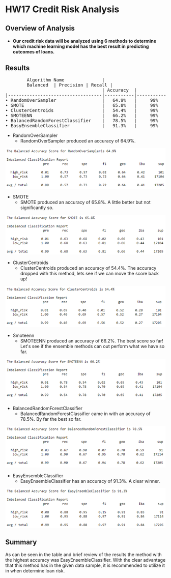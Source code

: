 # HW17 Credit Risk Analysis

## Overview of Analysis
* ####  Our credit risk data will be analyzed using 6 methods to determine which machine learning model has the best result in predicting outcomes of loans.

## Results
<pre>
        Algorithm Name              | 
        Balanced  | Precision | Recall |
                                    | Accuracy  |           |        |
|-----------------------------------|-----------|-----------|--------|
<span>&#8226;</span> RandomOverSampler                 |   64.9%   |     99%   |   57%  |
<span>&#8226;</span> SMOTE                             |   65.8%   |     99%   |   68%  |
<span>&#8226;</span> ClusterCentroids                  |   54.4%   |     99%   |   40%  |
<span>&#8226;</span> SMOTEENN                          |   66.2%   |     99%   |   54%  |
<span>&#8226;</span> BalancedRandomForestClassifier    |   78.5%   |     99%   |   90%  |
<span>&#8226;</span> EasyEnsembleClassifier            |   91.3%   |     99%   |   95%  |</pre>

*  RandomOverSampler
   *  RandomOverSampler produced an accuracy of 64.9%.
  
![](https://github.com/ethiry99/HW17_Credit_Risk_Analysis/blob/main/Resources/Images/ROS.PNG?raw=true)
*  SMOTE
   *  SMOTE produced an accuracy of 65.8%.  A little better but not significantly so. 
  
 ![](https://github.com/ethiry99/HW17_Credit_Risk_Analysis/blob/main/Resources/Images/SMOTE.PNG?raw=true) 
*  ClusterCentroids
   *  ClusterCentroids produced an accuracy of 54.4%.  The accuracy dropped with this method, lets see if we can move the score back up!
  
![](https://github.com/ethiry99/HW17_Credit_Risk_Analysis/blob/main/Resources/Images/CC.PNG?raw=true)
*  Smoteenn
   *  SMOTEENN produced an accuracy of 66.2%.  The best score so far! Let's see if the ensemble methods can out perform what we have so far.
  
![](https://github.com/ethiry99/HW17_Credit_Risk_Analysis/blob/main/Resources/Images/SMOTEENN.PNG?raw=true)
*  BalancedRandomForestClassifier
   *  BalancedRandomForestClassifier came in with an accuracy of 78.5%. By far the best so far.  
  
![](https://github.com/ethiry99/HW17_Credit_Risk_Analysis/blob/main/Resources/Images/BRFC.PNG?raw=true)

*  EasyEnsembleClassifier
   *  EasyEnsembleClassifier has an accuracy of 91.3%. A clear winner.
  
![](https://github.com/ethiry99/HW17_Credit_Risk_Analysis/blob/main/Resources/Images/Easy.PNG?raw=true)
## Summary 
As can be seen in the table and brief review of the results the method with the highest accuracy was EasyEnsembleClassifier.  With the clear advantage that this method has in the given data sample, it is recommended to utilize it in when determine loan risk.
  

